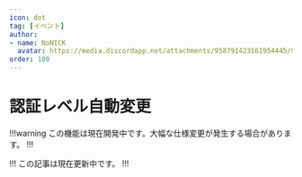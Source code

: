 ```yaml
---
icon: dot
tag: [イベント]
author: 
- name: NoNICK
  avatar: https://media.discordapp.net/attachments/958791423161954445/975266759529623652/-3.png?width=663&height=663
order: 100
---
```

# 認証レベル自動変更

!!!warning
この機能は現在開発中です。大幅な仕様変更が発生する場合があります。
!!!

!!!
この記事は現在更新中です。
!!!